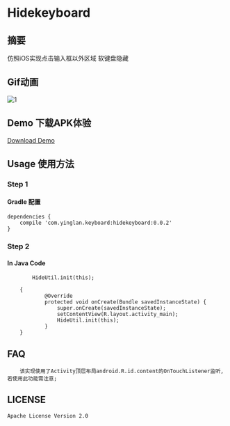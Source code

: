 # Hidekeyboard
## 摘要
仿照iOS实现点击输入框以外区域 软键盘隐藏

## Gif动画
![1](https://github.com/yingLanNull/HideKeyboard/blob/master/show/show.gif)

## Demo 下载APK体验
[Download Demo](https://github.com/yingLanNull/HideKeyboard/blob/master/show/demo-debug.apk)

## Usage 使用方法
### Step 1
#### Gradle 配置
```
dependencies {
    compile 'com.yinglan.keyboard:hidekeyboard:0.0.2'
}
```

### Step 2

#### In Java Code

```
		HideUtil.init(this);
```

```
	{
	        @Override
            protected void onCreate(Bundle savedInstanceState) {
                super.onCreate(savedInstanceState);
                setContentView(R.layout.activity_main);
                HideUtil.init(this);
            }
    }

```
## FAQ

```
	该实现使用了Activity顶层布局android.R.id.content的OnTouchListener监听,若使用此功能需注意;
```

## LICENSE

    Apache License Version 2.0

